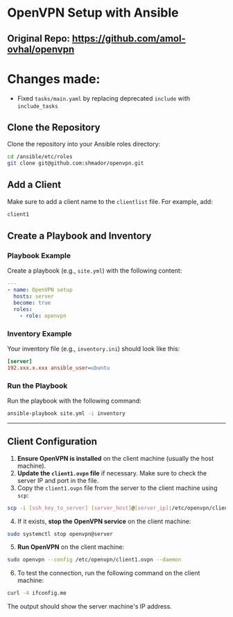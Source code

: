 # OpenVPN Setup with Ansible

## Original Repo: https://github.com/amol-ovhal/openvpn

# Changes made:

- Fixed `tasks/main.yaml` by replacing deprecated `include` with `include_tasks`

## Clone the Repository

Clone the repository into your Ansible roles directory:

```bash
cd /ansible/etc/roles
git clone git@github.com:shmador/openvpn.git
```

## Add a Client

Make sure to add a client name to the `clientlist` file. For example, add:

```bash
client1
```

## Create a Playbook and Inventory

### Playbook Example

Create a playbook (e.g., `site.yml`) with the following content:

```yaml
---
- name: OpenVPN setup
  hosts: server
  become: true
  roles:
    - role: openvpn
```

### Inventory Example

Your inventory file (e.g., `inventory.ini`) should look like this:

```ini
[server]
192.xxx.x.xxx ansible_user=ubuntu
```

### Run the Playbook

Run the playbook with the following command:

```bash
ansible-playbook site.yml -i inventory
```

---

## Client Configuration

1. **Ensure OpenVPN is installed** on the client machine (usually the host machine).
2. **Update the `client1.ovpn` file** if necessary. Make sure to check the server IP and port in the file.
3. Copy the `client1.ovpn` file from the server to the client machine using `scp`:

```bash
scp -i [ssh_key_to_server] [server_host]@[server_ip]:/etc/openvpn/client1.ovpn /etc/openvpn/client1.ovpn
```

4. If it exists, **stop the OpenVPN service** on the client machine:

```bash
sudo systemctl stop openvpn@server
```

5. **Run OpenVPN** on the client machine:

```bash
sudo openvpn --config /etc/openvpn/client1.ovpn --daemon
```

6. To test the connection, run the following command on the client machine:

```bash
curl -4 ifconfig.me
```

The output should show the server machine's IP address.
